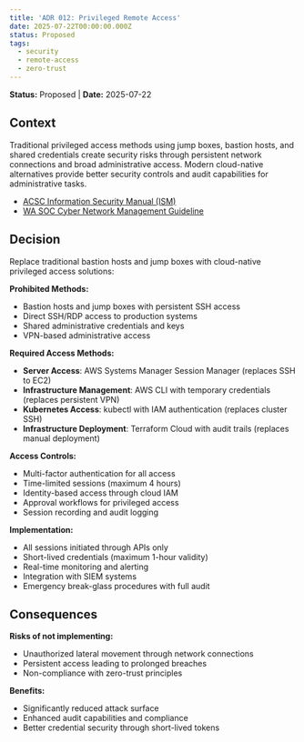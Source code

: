 ```yaml
---
title: 'ADR 012: Privileged Remote Access'
date: 2025-07-22T00:00:00.000Z
status: Proposed
tags:
  - security
  - remote-access
  - zero-trust
---
```



**Status:** Proposed \| **Date:** 2025-07-22

## Context

Traditional privileged access methods using jump boxes, bastion hosts,
and shared credentials create security risks through persistent network
connections and broad administrative access. Modern cloud-native
alternatives provide better security controls and audit capabilities for
administrative tasks.

- [ACSC Information Security Manual
  (ISM)](https://www.cyber.gov.au/resources-business-and-government/essential-cyber-security/ism)
- [WA SOC Cyber Network Management
  Guideline](https://soc.cyber.wa.gov.au/guidelines/network-management/)

## Decision

Replace traditional bastion hosts and jump boxes with cloud-native
privileged access solutions:

**Prohibited Methods:**

- Bastion hosts and jump boxes with persistent SSH access
- Direct SSH/RDP access to production systems
- Shared administrative credentials and keys
- VPN-based administrative access

**Required Access Methods:**

- **Server Access**: AWS Systems Manager Session Manager (replaces SSH
  to EC2)
- **Infrastructure Management**: AWS CLI with temporary credentials
  (replaces persistent VPN)  
- **Kubernetes Access**: kubectl with IAM authentication (replaces
  cluster SSH)
- **Infrastructure Deployment**: Terraform Cloud with audit trails
  (replaces manual deployment)

**Access Controls:**

- Multi-factor authentication for all access
- Time-limited sessions (maximum 4 hours)
- Identity-based access through cloud IAM
- Approval workflows for privileged access
- Session recording and audit logging

**Implementation:**

- All sessions initiated through APIs only
- Short-lived credentials (maximum 1-hour validity)
- Real-time monitoring and alerting
- Integration with SIEM systems
- Emergency break-glass procedures with full audit

## Consequences

**Risks of not implementing:**

- Unauthorized lateral movement through network connections
- Persistent access leading to prolonged breaches
- Non-compliance with zero-trust principles

**Benefits:**

- Significantly reduced attack surface
- Enhanced audit capabilities and compliance
- Better credential security through short-lived tokens

